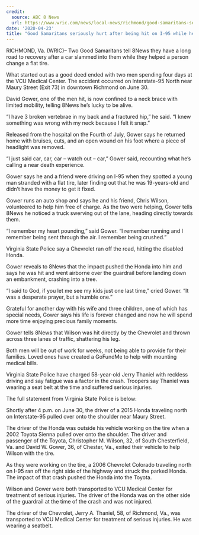 ```yaml
---
credit:
  source: ABC 8 News
  url: https://www.wric.com/news/local-news/richmond/good-samaritans-seriously-hurt-after-being-hit-on-i-95-while-helping-man-change-tire/
date: '2020-04-23'
title: "Good Samaritans seriously hurt after being hit on I-95 while helping man change tire"
---
```

RICHMOND, Va. (WRIC)– Two Good Samaritans tell 8News they have a long road to recovery after a car slammed into them while they helped a person change a flat tire.

What started out as a good deed ended with two men spending four days at the VCU Medical Center. The accident occurred on Interstate-95 North near Maury Street (Exit 73) in downtown Richmond on June 30.

David Gower, one of the men hit, is now confined to a neck brace with limited mobility, telling 8News he’s lucky to be alive.

“I have 3 broken vertebrae in my back and a fractured hip,” he said. “I knew something was wrong with my neck because I felt it snap.”

Released from the hospital on the Fourth of July, Gower says he returned home with bruises, cuts, and an open wound on his foot where a piece of headlight was removed.

“I just said car, car, car – watch out – car,” Gower said, recounting what he’s calling a near death experience.

Gower says he and a friend were driving on I-95 when they spotted a young man stranded with a flat tire, later finding out that he was 19-years-old and didn’t have the money to get it fixed.

Gower runs an auto shop and says he and his friend, Chris Wilson, volunteered to help him free of charge. As the two were helping, Gower tells 8News he noticed a truck swerving out of the lane, heading directly towards them.

“I remember my heart pounding,” said Gower. “I remember running and I remember being sent through the air. I remember being crushed.”

Virginia State Police say a Chevrolet ran off the road, hitting the disabled Honda.

Gower reveals to 8News that the impact pushed the Honda into him and says he was hit and went airborne over the guardrail before landing down an embankment, crashing into a tree.

“I said to God, if you let me see my kids just one last time,” cried Gower. “It was a desperate prayer, but a humble one.”

Grateful for another day with his wife and three children, one of which has special needs, Gower says his life is forever changed and now he will spend more time enjoying precious family moments.

Gower tells 8News that Wilson was hit directly by the Chevrolet and thrown across three lanes of traffic, shattering his leg.

Both men will be out of work for weeks, not being able to provide for their families. Loved ones have created a GoFundMe to help with mounting medical bills.

Virginia State Police have charged 58-year-old Jerry Thaniel with reckless driving and say fatigue was a factor in the crash. Troopers say Thaniel was wearing a seat belt at the time and suffered serious injuries.

The full statement from Virginia State Police is below:

Shortly after 4 p.m. on June 30, the driver of a 2015 Honda traveling north on Interstate-95 pulled over onto the shoulder near Maury Street.

The driver of the Honda was outside his vehicle working on the tire when a 2002 Toyota Sienna pulled over onto the shoulder. The driver and passenger of the Toyota, Christopher M. Wilson, 32, of South Chesterfield, Va. and David W. Gower, 36, of Chester, Va., exited their vehicle to help Wilson with the tire.

As they were working on the tire, a 2006 Chevrolet Colorado traveling north on I-95 ran off the right side of the highway and struck the parked Honda. The impact of that crash pushed the Honda into the Toyota. 

Wilson and Gower were both transported to VCU Medical Center for treatment of serious injuries. The driver of the Honda was on the other side of the guardrail at the time of the crash and was not injured.

The driver of the Chevrolet, Jerry A. Thaniel, 58, of Richmond, Va., was transported to VCU Medical Center for treatment of serious injuries. He was wearing a seatbelt.
